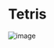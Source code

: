 # Tetris

![image](https://user-images.githubusercontent.com/20986755/191003906-7318249f-7dbf-4a1a-9c39-6ec231ff0cb9.png)
